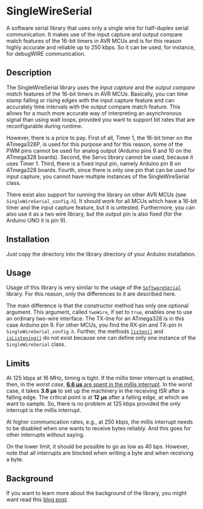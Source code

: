 # SingleWireSerial


A software serial library that uses only a single wire for half-duplex serial communication. It makes use of the input capture and output compare match features of the 16-bit timers in AVR MCUs and is for this reason highly accurate and reliable up to 250 kbps. So it can be used, for instance, for debugWIRE communication.



## Description

The SingleWireSerial library uses the *input capture* and the *output compare match* features of the 16-bit timers in AVR MCUs. Basically, you can time stamp falling or rising edges with the input capture feature and can accurately time intervals with the output compare match feature. This allows for a much more accurate way of interpreting an asynchronous signal than using wait loops, provided you want to support bit rates that are reconfigurable during runtime.

However, there is a price to pay. First of all, Timer 1, the 16-bit timer on the ATmega328P, is used for this purpose and for this reason, some of the PWM pins cannot be used for analog output (Arduino pins 9 and 10 on the ATmega328 boards). Second, the Servo library cannot be used, because it uses Timer 1. Third, there is a fixed input pin, namely Arduino pin 8 on ATmega328 boards. Fourth, since there is only one pin that can be used for input capture, you cannot have multiple instances of the SingleWireSerial class. 

There exist also support for running the library on other AVR MCUs (see `SingleWireSerial_config.h`). It should work for all MCUs which have a 16-bit timer and the input capture feature, but it is untested. Furthermore, you can also use it as a two wire library, but the output pin is also fixed (for the Arduino UNO it is pin 9).

## Installation

Just copy the directory into the library directory of your Arduino installation.

## Usage

Usage of this library is very similar to the usage of the [`SoftwareSerial`](https://www.arduino.cc/en/Reference/softwareSerial) library. For this reason, only the differences to it are described here.

The main difference is that the constructor method has only one optional argument. This argument, called `twoWire`, if set to `true`, enables one to use an ordinary two-wire interface. The TX-line for an ATmega328 is in this case Arduino pin 9. For other MCUs, you find the RX-pin and TX-pin in `SingleWireSerial_config.h`. Further, the methods [`listen()`](https://www.arduino.cc/en/Reference/SoftwareSerialListen) and [`isListening()`](https://www.arduino.cc/en/Reference/SoftwareSerialIsListening) do not exist because one can define only one instance of the `SingleWireSerial` class.

## Limits

At 125 kbps at 16 MHz, timing is tight. If the millis timer interrupt is enabled, then, in the *worst case*, [**6.6 µs** are spent in the millis interrupt](https://hinterm-ziel.de/index.php/2021/10/20/timing-the-timekeeper/). In the worst case, it takes **3.8 µs** to set up the machinery in the receiving ISR after a falling edge. The critical point is at **12 µs** after a falling edge, at which we want to sample. So, there is no problem at 125 kbps provided the *only* interrupt is the millis interrupt.

At higher communication rates, e.g., at 250 kbps, the millis interrupt needs to be disabled when one wants to receive bytes reliably. And this goes for other interrupts without saying.

On the lower limit, it should be possible to go as low as 40 bps. However, note that all interrupts are blocked when writing a byte and when receiving a byte.

## Background

If you want to learn more about the background of the library, you might want read this [blog post](https://hinterm-ziel.de/index.php/2021/10/30/one-line-only/).
